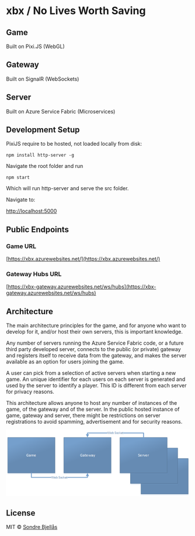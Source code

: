 # xbx / No Lives Worth Saving

## Game

Built on Pixi.JS (WebGL)

## Gateway

Built on SignalR (WebSockets)

## Server

Built on Azure Service Fabric (Microservices)

## Development Setup

PixiJS require to be hosted, not loaded locally from disk:

```
npm install http-server -g
```

Navigate the root folder and run

```
npm start
```

Which will run http-server and serve the src folder.

Navigate to:

[http://localhost:5000](http://localhost:5000)

## Public Endpoints

### Game URL
[https://xbx.azurewebsites.net/](https://xbx.azurewebsites.net/)

### Gateway Hubs URL
[https://xbx-gateway.azurewebsites.net/ws/hubs](https://xbx-gateway.azurewebsites.net/ws/hubs)


## Architecture

The main architecture principles for the game, and for anyone who want to develop for it, and/or host their own servers, this is important knowledge.

Any number of servers running the Azure Service Fabric code, or a future third
party developed server, connects to the public (or private) gateway and registers itself to receive data from the gateway, and makes the server available as an option for users joining the game.

A user can pick from a selection of active servers when starting a new game. An unique identifier for each users on each server is generated and used by the server to identify a player. This ID is different from each server for privacy reasons.

This architecture allows anyone to host any number of instances of the game, of the gateway and of the server. In the public hosted instance of game, gateway and server, there might be restrictions on server registrations to avoid spamming, advertisement and for security reasons.

![Networking overview](doc/img/overview.png)


## License
    
MIT © [Sondre Bjellås](http://sondreb.com)
